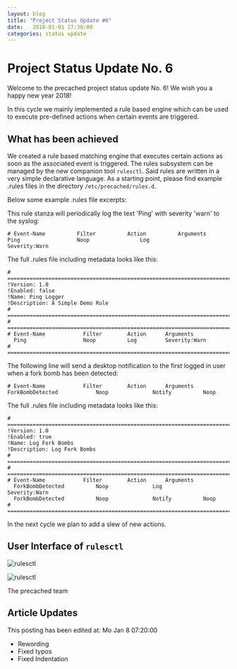 ```yaml
---
layout: blog
title: "Project Status Update #6"
date:   2018-01-01 17:30:00
categories: status update
---
```


# Project Status Update No. 6

Welcome to the precached project status update No. 6!
We wish you a happy new year 2018!

In this cycle we mainly implemented a rule based engine which can be used to
execute pre-defined actions when certain events are triggered.

## What has been achieved

We created a rule based matching engine that executes certain actions as soon
as the associated event is triggered. The rules subsystem can be managed by
the new companion tool `rulesctl`. Said rules are written in a very simple
declarative language. As a starting point, please find example .rules files
in the directory `/etc/precached/rules.d`.

Below some example .rules file excerpts:

This rule stanza will periodically log the text 'Ping' with severity 'warn'
to the syslog:

```
# Event-Name		  Filter		  Action		  Arguments
Ping		          Noop		    	  Log		      	  Severity:Warn
```

The full .rules file including metadata looks like this:

```
# =============================================================================
!Version: 1.0
!Enabled: false
!Name: Ping Logger
!Description: A Simple Demo Rule
# =============================================================================
# =============================================================================
# Event-Name		    Filter		  Action	  Arguments
  Ping		            Noop		  Log		  Severity:Warn
# =============================================================================
```

The following line will send a desktop notification to the first logged in user
when a fork bomb has been detected:

```
# Event-Name		    Filter		  Action	  Arguments
ForkBombDetected    	    Noop       		  Notify      	  Noop
```

The full .rules file including metadata looks like this:

```
# =============================================================================
!Version: 1.0
!Enabled: true
!Name: Log Fork Bombs
!Description: Log Fork Bombs
# =============================================================================
# =============================================================================
# Event-Name		    Filter		  Action	  Arguments
  ForkBombDetected  	    Noop        	  Log         	  Severity:Warn
  ForkBombDetected  	    Noop        	  Notify      	  Noop
# =============================================================================
```

In the next cycle we plan to add a slew of new actions.

## User Interface of `rulesctl`

![rulesctl](/precached/images/rulesctl_01.png)

![rulesctl](/precached/images/rulesctl_02.png)

The precached team

## Article Updates

This posting has been edited at: Mo Jan 8 07:20:00

* Rewording
* Fixed typos
* Fixed Indentation
